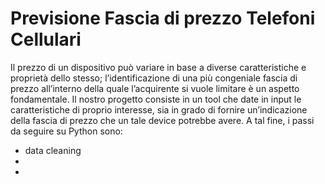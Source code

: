# Previsione Fascia di prezzo Telefoni Cellulari

Il prezzo di un dispositivo può variare in base a diverse caratteristiche e proprietà dello stesso; l’identificazione di una più congeniale fascia di prezzo all’interno della quale l’acquirente si vuole limitare è un aspetto fondamentale.
Il nostro progetto consiste in un tool che date in input le caratteristiche di proprio interesse, sia in grado di fornire un’indicazione della fascia di prezzo che un tale device potrebbe avere. 
A tal fine, i passi da seguire su Python sono:
- data cleaning
- 
- 
